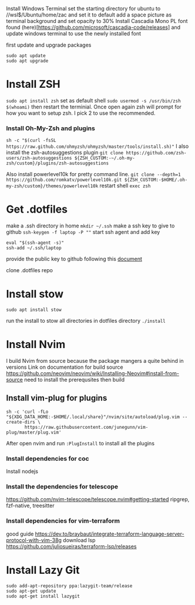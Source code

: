 Install Windows Terminal
set the starting directory for ubuntu to //wsl$/Ubuntu/home/zac and set it to default
add a space picture as terminal background and set opacity to 30% 
Install Cascadia Mono PL font found (here)[https://github.com/microsoft/cascadia-code/releases] and update windows terminal to use the newly installed font

first update and upgrade packages
``` 
sudo apt update
sudo apt upgrade
```

# Install ZSH
``` sudo apt install zsh ```
set as default shell 
``` sudo usermod -s /usr/bin/zsh $(whoami) ```
then restart the terminial. Once open again zsh will prompt for how you want to setup zsh. I pick 2 to use the recommended.

### Install Oh-My-Zsh and plugins
``` sh -c "$(curl -fsSL https://raw.github.com/ohmyzsh/ohmyzsh/master/tools/install.sh)" ```
I also install the zsh-autosuggestions plugin
``` git clone https://github.com/zsh-users/zsh-autosuggestions ${ZSH_CUSTOM:-~/.oh-my-zsh/custom}/plugins/zsh-autosuggestions ```

Also install powerlevel10k for pretty command line.
```git clone --depth=1 https://github.com/romkatv/powerlevel10k.git ${ZSH_CUSTOM:-$HOME/.oh-my-zsh/custom}/themes/powerlevel10k```
restart shell `exec zsh`

# Get .dotfiles
make a .ssh directory in home 
``` mkdir ~/.ssh ```
make a ssh key to give to github
``` ssh-keygen -f laptop -P "" ```
start ssh agent and add key
```
eval "$(ssh-agent -s)"
ssh-add ~/.ssh/laptop
```
provide the public key to github following this [document](https://docs.github.com/en/authentication/connecting-to-github-with-ssh/adding-a-new-ssh-key-to-your-github-account)

clone .dotfiles repo

# Install stow 
``` sudo apt install stow ```

run the install to stow all directories in dotfiles directory
``` ./install ```

# Install Nvim
I build Nvim from source because the package mangers a quite behind in versions
Link on documentation for build source https://github.com/neovim/neovim/wiki/Installing-Neovim#install-from-source
need to install the prerequsites then build

## Install vim-plug for plugins
```
sh -c 'curl -fLo "${XDG_DATA_HOME:-$HOME/.local/share}"/nvim/site/autoload/plug.vim --create-dirs \
       https://raw.githubusercontent.com/junegunn/vim-plug/master/plug.vim'
```
After open nvim and run `:PlugInstall` to install all the plugins

### Install dependencies for coc 
Install nodejs

### Install the dependencies for telescope
https://github.com/nvim-telescope/telescope.nvim#getting-started
ripgrep, fzf-native, treesitter

### Install dependencies for vim-terraform
good guide https://dev.to/braybaut/integrate-terraform-language-server-protocol-with-vim-38g
download lsp https://github.com/juliosueiras/terraform-lsp/releases

# Install Lazy Git
```
sudo add-apt-repository ppa:lazygit-team/release
sudo apt-get update
sudo apt-get install lazygit
```
